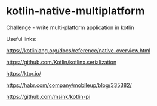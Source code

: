 # kotlin-native-multiplatform
Challenge - write multi-platform application in kotlin 

Useful links:

https://kotlinlang.org/docs/reference/native-overview.html

https://github.com/Kotlin/kotlinx.serialization

https://ktor.io/

https://habr.com/company/mobileup/blog/335382/

https://github.com/msink/kotlin-pi
